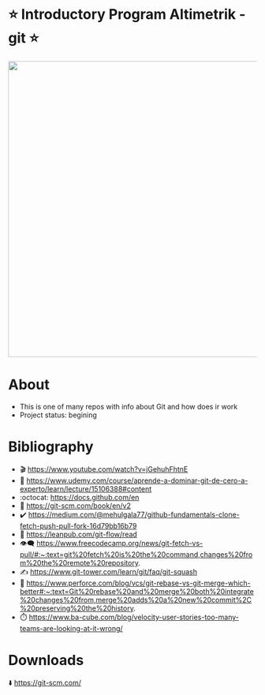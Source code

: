 # :star: Introductory Program Altimetrik - git :star:

<img src="https://www.campusmvp.es/recursos/image.axd?picture=/2020/2T/git-post-blog.png" width=600px>

# About
* This is one of many repos with info about Git and how does ir work
* Project status: begining

# Bibliography
* :clapper: https://www.youtube.com/watch?v=jGehuhFhtnE
* :memo: https://www.udemy.com/course/aprende-a-dominar-git-de-cero-a-experto/learn/lecture/15106388#content
* :octocat: https://docs.github.com/en
* :speech_balloon: https://git-scm.com/book/en/v2
* :heavy_check_mark: https://medium.com/@mehulgala77/github-fundamentals-clone-fetch-push-pull-fork-16d79bb16b79
* :jigsaw: https://leanpub.com/git-flow/read
* :eye_speech_bubble: https://www.freecodecamp.org/news/git-fetch-vs-pull/#:~:text=git%20fetch%20is%20the%20command,changes%20from%20the%20remote%20repository.
* :writing_hand: https://www.git-tower.com/learn/git/faq/git-squash
* :ticket: https://www.perforce.com/blog/vcs/git-rebase-vs-git-merge-which-better#:~:text=Git%20rebase%20and%20merge%20both%20integrate%20changes%20from,merge%20adds%20a%20new%20commit%2C%20preserving%20the%20history.
* :stopwatch: https://www.ba-cube.com/blog/velocity-user-stories-too-many-teams-are-looking-at-it-wrong/


# Downloads
:arrow_down: https://git-scm.com/

